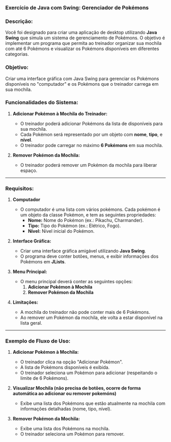 ### Exercício de Java com Swing: Gerenciador de Pokémons

### **Descrição:**
Você foi designado para criar uma aplicação de desktop utilizando **Java Swing** que simula um sistema de gerenciamento de Pokémons. O objetivo é implementar um programa que permita ao treinador organizar sua mochila com até 6 Pokémons e visualizar os Pokémons disponíveis em diferentes categorias.

### **Objetivo:**
Criar uma interface gráfica com Java Swing para gerenciar os Pokémons disponíveis no "computador" e os Pokémons que o treinador carrega em sua mochila.

### **Funcionalidades do Sistema:**

1. **Adicionar Pokémon à Mochila do Treinador:**
   - O treinador poderá adicionar Pokémons da lista de disponíveis para sua mochila.
   - Cada Pokémon será representado por um objeto com **nome**, **tipo**, e **nível**.
   - O treinador pode carregar no máximo **6 Pokémons** em sua mochila.

2. **Remover Pokémon da Mochila:**
   - O treinador poderá remover um Pokémon da mochila para liberar espaço.



---

### **Requisitos:**

1. **Computador**
   - O computador é uma lista com vários pokémons. Cada pokémon é um objeto da classe Pokémon, e tem as seguintes propriedades:
     - **Nome:** Nome do Pokémon (ex.: Pikachu, Charmander).
     - **Tipo:** Tipo do Pokémon (ex.: Elétrico, Fogo).
     - **Nível:** Nível inicial do Pokémon.

2. **Interface Gráfica:**
   - Criar uma interface gráfica amigável utilizando **Java Swing**.
   - O programa deve conter botões, menus, e exibir informações dos Pokémons em **JLists**.

3. **Menu Principal:**
   - O menu principal deverá conter as seguintes opções:
     1. **Adicionar Pokémon à Mochila**
     2. **Remover Pokémon da Mochila**

4. **Limitações:**
   - A mochila do treinador não pode conter mais de 6 Pokémons.
   - Ao remover um Pokémon da mochila, ele volta a estar disponível na lista geral.


---

### **Exemplo de Fluxo de Uso:**

1. **Adicionar Pokémon à Mochila:**
   - O treinador clica na opção "Adicionar Pokémon".
   - A lista de Pokémons disponíveis é exibida.
   - O treinador seleciona um Pokémon para adicionar (respeitando o limite de 6 Pokémons).

2. **Visualizar Mochila (não precisa de botões, ocorre de forma automática ao adicionar ou remover pokemóns)**
   - Exibe uma lista dos Pokémons que estão atualmente na mochila com informações detalhadas (nome, tipo, nível).

3. **Remover Pokémon da Mochila:**
   - Exibe uma lista dos Pokémons na mochila.
   - O treinador seleciona um Pokémon para remover.
